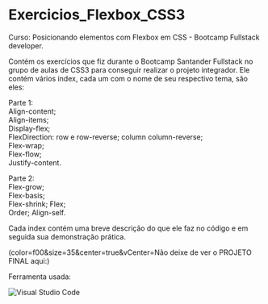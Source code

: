 # Exercicios_Flexbox_CSS3
Curso: Posicionando elementos com Flexbox em CSS - Bootcamp Fullstack developer.

Contém os exercícios que fiz durante o Bootcamp Santander Fullstack no grupo de aulas de CSS3 para conseguir realizar o projeto integrador.
Ele contém vários index, cada um com o nome de seu respectivo tema, são eles:

Parte 1:                                                                                                                                                               
Align-content;                                                                                                                                                       
Align-items;                                                                                                                                                           
Display-flex;                                                                                                                                                           
FlexDirection: row e row-reverse; column column-reverse;                                                                                                               
Flex-wrap;                                                                                                                                                             
Flex-flow;                                                                                                                                                             
Justify-content.                                                                                                                                                        

Parte 2:                                                                                                                                                               
Flex-grow;                                                                                                                                                           
Flex-basis;                                                                                                                                                           
Flex-shrink;                                                                                                                                                            Flex;                                                                                                                                                                  
Order;
Align-self.                                                                                                                                                            

Cada index contém uma breve descrição do que ele faz no código e em seguida sua demonstração prática.

(color=f00&size=35&center=true&vCenter=Não deixe de ver o PROJETO FINAL aqui:) 

Ferramenta usada:

![Visual Studio Code](https://img.shields.io/badge/-Visual%20Studio%20Code-0D1117?style=for-the-badge&logo=visual-studio-code&logoColor=007ACC&labelColor=0D1117)&nbsp;
